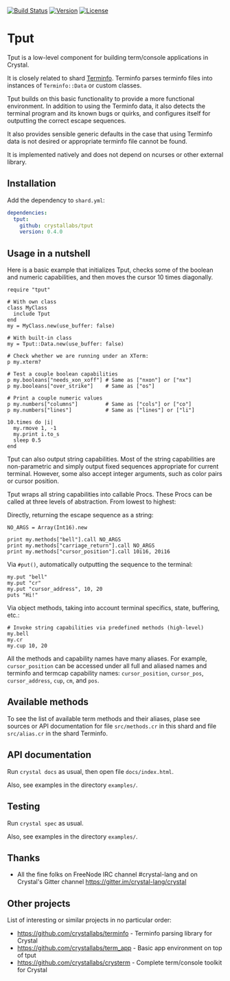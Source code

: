 [![Build Status](https://travis-ci.com/crystallabs/tput.svg?branch=master)](https://travis-ci.com/crystallabs/tput)
[![Version](https://img.shields.io/github/tag/crystallabs/tput.svg?maxAge=360)](https://github.com/crystallabs/tput/releases/latest)
[![License](https://img.shields.io/github/license/crystallabs/tput.svg)](https://github.com/crystallabs/tput/blob/master/LICENSE)

# Tput

Tput is a low-level component for building term/console applications in Crystal.

It is closely related to shard [Terminfo](https://github.com/crystallabs/terminfo).
Terminfo parses terminfo files into instances of `Terminfo::Data` or custom classes.

Tput builds on this basic functionality to provide a more functional environment.
In addition to using the Terminfo data, it also detects the terminal program and its
known bugs or quirks, and configures itself for outputting the correct escape sequences.

It also provides sensible generic defaults in the case that using Terminfo data is not
desired or appropriate terminfo file cannot be found.

It is implemented natively and does not depend on ncurses or other external library.

## Installation

Add the dependency to `shard.yml`:

```yaml
dependencies:
  tput:
    github: crystallabs/tput
    version: 0.4.0
```

## Usage in a nutshell

Here is a basic example that initializes Tput, checks some of the boolean and numeric capabilities,
and then moves the cursor 10 times diagonally.

```crystal
require "tput"

# With own class
class MyClass
  include Tput
end
my = MyClass.new(use_buffer: false)

# With built-in class
my = Tput::Data.new(use_buffer: false)

# Check whether we are running under an XTerm:
p my.xterm?

# Test a couple boolean capabilities
p my.booleans["needs_xon_xoff"] # Same as ["nxon"] or ["nx"]
p my.booleans["over_strike"]    # Same as ["os"]

# Print a couple numeric values
p my.numbers["columns"]         # Same as ["cols"] or ["co"]
p my.numbers["lines"]           # Same as ["lines"] or ["li"]

10.times do |i|
  my.rmove 1, -1
  my.print i.to_s
  sleep 0.5
end
```

Tput can also output string capabilities. Most of the string capabilities are
non-parametric and simply output fixed sequences appropriate for current terminal.
However, some also accept integer arguments, such as color pairs or cursor position.

Tput wraps all string capabilities into callable Procs. These Procs can be called at
three levels of abstraction. From lowest to highest:

Directly, returning the escape sequence as a string:

```crystal
NO_ARGS = Array(Int16).new

print my.methods["bell"].call NO_ARGS
print my.methods["carriage_return"].call NO_ARGS
print my.methods["cursor_position"].call 10i16, 20i16
```

Via `#put()`, automatically outputting the sequence to the terminal:

```crystal
my.put "bell"
my.put "cr"
my.put "cursor_address", 10, 20
puts "Hi!"
```

Via object methods, taking into account terminal specifics, state, buffering, etc.:

```crystal
# Invoke string capabilities via predefined methods (high-level)
my.bell
my.cr
my.cup 10, 20
```

All the methods and capability names have many aliases. For example,
`cursor_position` can be accessed under all full and aliased names and
terminfo and termcap capability names: `cursor_position`, `cursor_pos`,
`cursor_address`, `cup`, `cm`, and `pos`.

## Available methods

To see the list of available term methods and their aliases, plase see sources or
API documentation for file `src/methods.cr` in this shard and file `src/alias.cr`
in the shard Terminfo.

## API documentation

Run `crystal docs` as usual, then open file `docs/index.html`.

Also, see examples in the directory `examples/`.

## Testing

Run `crystal spec` as usual.

Also, see examples in the directory `examples/`.

## Thanks

* All the fine folks on FreeNode IRC channel #crystal-lang and on Crystal's Gitter channel https://gitter.im/crystal-lang/crystal

## Other projects

List of interesting or similar projects in no particular order:

- https://github.com/crystallabs/terminfo - Terminfo parsing library for Crystal
- https://github.com/crystallabs/term_app - Basic app environment on top of tput
- https://github.com/crystallabs/crysterm - Complete term/console toolkit for Crystal
